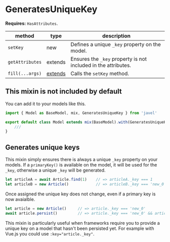 # GeneratesUniqueKey

**Requires:** `HasAttributes`.

| method | type | description |
| - | - | - |
| `setKey` | new | Defines a unique `_key` property on the model. |
| `getAttributes` | extends | Ensures the `_key` property is not included in the attributes. |
| `fill(...args)` | [extends](lifecycle.md) | Calls the `setKey` method. |

## This mixin is not included by default

You can add it to your models like this.

```js
import { Model as BaseModel, mix, GeneratesUniqueKey } from 'javel'

export default class Model extends mix(BaseModel).with(GeneratesUniqueKey) {
    ///
}
```

## Generates unique keys

This mixin simply ensures there is always a unique `_key` property on your models. If a `primaryKey()` is available on the model, it will be used for the `_key`, otherwise a unique `_key` will be generated.

```js
let articleA = await Article.find(1)    // => articleA._key === 1
let articleB = new Article()            // => articleB._key === 'new_0'
```

Once assigned the unique key does not change, even if a primary key is now avaialble.

```js
let article = new Article()     // => article._key === 'new_0'
await article.persist()         // => article._key === 'new_0' && article.id === 1
```

This mixin is particularly useful when frameworks require you to provide a unique key on a model that hasn't been persisted yet. For example with Vue.js you could use `:key="article._key"`.